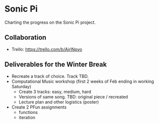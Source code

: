 # Sonic Pi
Charting the progress on the Sonic Pi project.

## Collaboration
- Trello: https://trello.com/b/AjrlNpyo

## Deliverables for the Winter Break
- Recreate a track of choice. Track TBD.
- Computational Music workshop (first 2 weeks of Feb ending in working Saturday)
    - Create 3 tracks: easy, medium, hard
    - Versions of same song. TBD: original piece / recreated 
    - Lecture plan and other logistics (poster)
- Create 2 PFun assignments
    - functions
    - iteration
